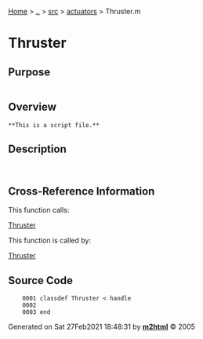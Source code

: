 [Home](../../../../index.md) \> [..](#) \> [src](../../../../documentation.md) \>
[actuators](index.md) \> Thruster.m



# Thruster

## Purpose 

``` 
```

## Overview 

``` 
**This is a script file.**
```

## Description 

```
 

```

## Cross-Reference Information 

This function calls:

   [Thruster](Thruster.md)

This function is called by:

   [Thruster](Thruster.md)

## Source Code 

```
    0001 classdef Thruster < handle
    0002     
    0003 end
```



Generated on Sat 27Feb2021 18:48:31 by
**[m2html](http://www.artefact.tk/software/matlab/m2html/ "Matlab Documentation in HTML")**
© 2005